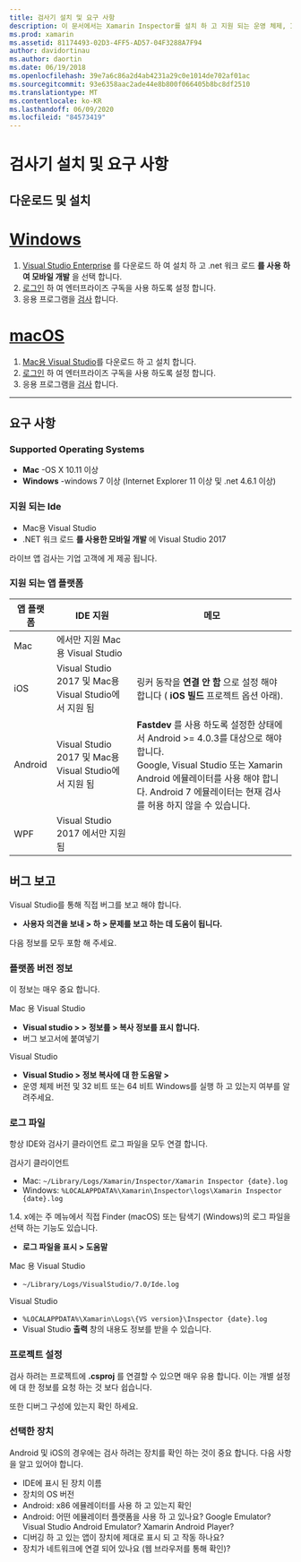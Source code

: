 ```yaml
---
title: 검사기 설치 및 요구 사항
description: 이 문서에서는 Xamarin Inspector를 설치 하 고 지원 되는 운영 체제, Ide 및 앱 플랫폼에 대해 설명 합니다.
ms.prod: xamarin
ms.assetid: 81174493-02D3-4FF5-AD57-04F3288A7F94
author: davidortinau
ms.author: daortin
ms.date: 06/19/2018
ms.openlocfilehash: 39e7a6c86a2d4ab4231a29c0e1014de702af01ac
ms.sourcegitcommit: 93e6358aac2ade44e8b800f066405b8bc8df2510
ms.translationtype: MT
ms.contentlocale: ko-KR
ms.lasthandoff: 06/09/2020
ms.locfileid: "84573419"
---
```

# <a name="inspector-installation-and-requirements"></a>검사기 설치 및 요구 사항

## <a name="download-and-installation"></a>다운로드 및 설치

# <a name="windows"></a>[Windows](#tab/windows)

1. [Visual Studio Enterprise](https://visualstudio.microsoft.com/vs/) 를 다운로드 하 여 설치 하 고 .net 워크 로드 **를 사용 하 여 모바일 개발** 을 선택 합니다.
1. [로그인](https://docs.microsoft.com/visualstudio/ide/signing-in-to-visual-studio) 하 여 엔터프라이즈 구독을 사용 하도록 설정 합니다.
1. 응용 프로그램을 [검사](~/tools/inspector/inspect.md) 합니다.

# <a name="macos"></a>[macOS](#tab/macos)

1. [Mac용 Visual Studio](https://visualstudio.microsoft.com/vs/mac/)를 다운로드 하 고 설치 합니다.
1. [로그인](https://docs.microsoft.com/visualstudio/mac/activation) 하 여 엔터프라이즈 구독을 사용 하도록 설정 합니다.
1. 응용 프로그램을 [검사](~/tools/inspector/inspect.md) 합니다.

-----

## <a name="requirements"></a>요구 사항

### <a name="supported-operating-systems"></a>Supported Operating Systems

- **Mac** -OS X 10.11 이상
- **Windows** -windows 7 이상 (Internet Explorer 11 이상 및 .net 4.6.1 이상)

### <a name="supported-ides"></a>지원 되는 Ide

- Mac용 Visual Studio
- .NET 워크 로드 **를 사용한 모바일 개발** 에 Visual Studio 2017

라이브 앱 검사는 기업 고객에 게 제공 됩니다.

<a name="supported-platforms"></a>

### <a name="supported-app-platforms"></a>지원 되는 앱 플랫폼

|앱 플랫폼|IDE 지원|메모|
|--- |--- |--- |
|Mac|에서만 지원 Mac용 Visual Studio|
|iOS|Visual Studio 2017 및 Mac용 Visual Studio에서 지원 됨| 링커 동작을 **연결 안 함** 으로 설정 해야 합니다 ( **iOS 빌드** 프로젝트 옵션 아래). |
|Android|Visual Studio 2017 및 Mac용 Visual Studio에서 지원 됨|**Fastdev** 를 사용 하도록 설정한 상태에서 Android >= 4.0.3를 대상으로 해야 합니다.<br />Google, Visual Studio 또는 Xamarin Android 에뮬레이터를 사용 해야 합니다. Android 7 에뮬레이터는 현재 검사를 허용 하지 않을 수 있습니다.|
|WPF|Visual Studio 2017 에서만 지원 됨|

<a name="reporting-bugs"></a>

## <a name="reporting-bugs"></a>버그 보고

Visual Studio를 통해 직접 버그를 보고 해야 합니다.

- **사용자 의견을 보내 > 하 > 문제를 보고 하는 데 도움이 됩니다.**

다음 정보를 모두 포함 해 주세요.

### <a name="platform-version-information"></a>플랫폼 버전 정보

이 정보는 매우 중요 합니다.

Mac 용 Visual Studio

- **Visual studio > > 정보를 > 복사 정보를 표시 합니다.**
- 버그 보고서에 붙여넣기

Visual Studio

- **Visual Studio > 정보 복사에 대 한 도움말 >**
- 운영 체제 버전 및 32 비트 또는 64 비트 Windows를 실행 하 고 있는지 여부를 알려주세요.

### <a name="log-files"></a>로그 파일

항상 IDE와 검사기 클라이언트 로그 파일을 모두 연결 합니다.

검사기 클라이언트

- Mac: `~/Library/Logs/Xamarin/Inspector/Xamarin Inspector {date}.log`
- Windows: `%LOCALAPPDATA%\Xamarin\Inspector\logs\Xamarin Inspector {date}.log`

1.4. x에는 주 메뉴에서 직접 Finder (macOS) 또는 탐색기 (Windows)의 로그 파일을 선택 하는 기능도 있습니다.

- **로그 파일을 표시 > 도움말**

Mac 용 Visual Studio

- `~/Library/Logs/VisualStudio/7.0/Ide.log`

Visual Studio

- `%LOCALAPPDATA%\Xamarin\Logs\{VS version}\Inspector {date}.log`
- Visual Studio **출력** 창의 내용도 정보를 받을 수 있습니다.

### <a name="project-settings"></a>프로젝트 설정

검사 하려는 프로젝트에 **.csproj** 를 연결할 수 있으면 매우 유용 합니다. 이는 개별 설정에 대 한 정보를 요청 하는 것 보다 쉽습니다.

또한 디버그 구성에 있는지 확인 하세요.

### <a name="selected-devices"></a>선택한 장치

Android 및 iOS의 경우에는 검사 하려는 장치를 확인 하는 것이 중요 합니다. 다음 사항을 알고 있어야 합니다.

- IDE에 표시 된 장치 이름
- 장치의 OS 버전
- Android: x86 에뮬레이터를 사용 하 고 있는지 확인
- Android: 어떤 에뮬레이터 플랫폼을 사용 하 고 있나요? Google Emulator? Visual Studio Android Emulator? Xamarin Android Player?
- 디버깅 하 고 있는 앱이 장치에 제대로 표시 되 고 작동 하나요?
- 장치가 네트워크에 연결 되어 있나요 (웹 브라우저를 통해 확인)?

[client-bugs]: https://github.com/Microsoft/workbooks/issues/new
